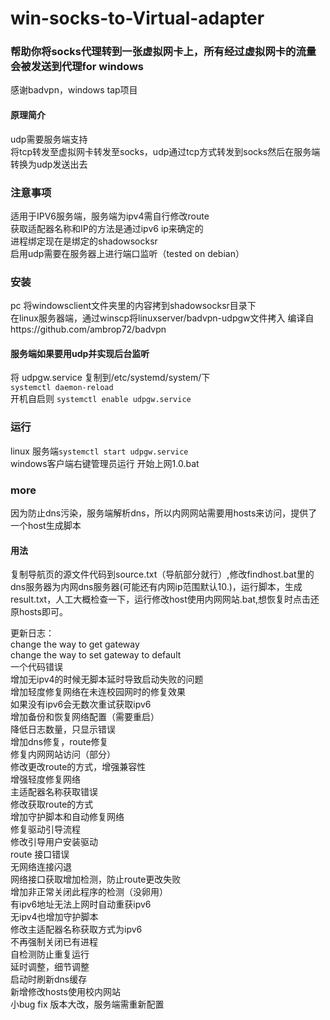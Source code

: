 # win-socks-to-Virtual-adapter
<h3>帮助你将socks代理转到一张虚拟网卡上，所有经过虚拟网卡的流量会被发送到代理for windows </h3>
<p>感谢badvpn，windows tap项目  <br>
<h4>原理简介</h4>
<p>udp需要服务端支持<br>
将tcp转发至虚拟网卡转发至socks，udp通过tcp方式转发到socks然后在服务端转换为udp发送出去</p>
<h3>注意事项</h3>
适用于IPV6服务端，服务端为ipv4需自行修改route<br>
获取适配器名称和IP的方法是通过ipv6 ip来确定的<br>
进程绑定现在是绑定的shadowsocksr<br>
启用udp需要在服务器上进行端口监听（tested on debian）</p>
<h3>安装</h3>
<p>pc 将windowsclient文件夹里的内容拷到shadowsocksr目录下<br>
在linux服务器端，通过winscp将linuxserver/badvpn-udpgw文件拷入  编译自https://github.com/ambrop72/badvpn<br>
<h4>服务端如果要用udp并实现后台监听</h4>
将 udpgw.service 复制到/etc/systemd/system/下<br>
<code>systemctl daemon-reload</code><br>
开机自启则 <code>systemctl enable udpgw.service</code></p>
<h3>运行</h3>
<p>linux 服务端<code>systemctl start udpgw.service</code> <br>
windows客户端右键管理员运行 开始上网1.0.bat</p>
<h3>more</h3>
<p>因为防止dns污染，服务端解析dns，所以内网网站需要用hosts来访问，提供了一个host生成脚本</p>
<h4>用法</h4>
复制导航页的源文件代码到source.txt（导航部分就行）,修改findhost.bat里的dns服务器为内网dns服务器(可能还有内网ip范围默认10.)，运行脚本，生成result.txt，人工大概检查一下，运行修改host使用内网网站.bat,想恢复时点击还原hosts即可。
<p>更新日志：<br>
change the way to get gateway<br>
change the way to set gateway to default<br>
一个代码错误<br>
增加无ipv4的时候无脚本延时导致启动失败的问题<br>
增加轻度修复网络在未连校园网时的修复效果<br>
如果没有ipv6会无数次重试获取ipv6<br>
增加备份和恢复网络配置（需要重启）<br>
降低日志数量，只显示错误<br>
增加dns修复，route修复<br>
修复内网网站访问（部分）<br>
修改更改route的方式，增强兼容性<br>
增强轻度修复网络<br>
主适配器名称获取错误<br>
修改获取route的方式<br>
增加守护脚本和自动修复网络<br>
修复驱动引导流程<br>
修改引导用户安装驱动<br>
route 接口错误<br>
无网络连接闪退<br>
网络接口获取增加检测，防止route更改失败<br>
增加非正常关闭此程序的检测（没卵用）<br>
有ipv6地址无法上网时自动重获ipv6<br>
无ipv4也增加守护脚本<br>
修改主适配器名称获取方式为ipv6<br>
不再强制关闭已有进程<br>
自检测防止重复运行<br>
延时调整，细节调整<br>
启动时刷新dns缓存<br>
新增修改hosts使用校内网站<br>
小bug fix
版本大改，服务端需重新配置
</p>
